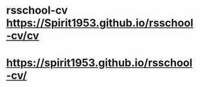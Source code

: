 # rsschool-cv  https://Spirit1953.github.io/rsschool-cv/cv
# https://spirit1953.github.io/rsschool-cv/
